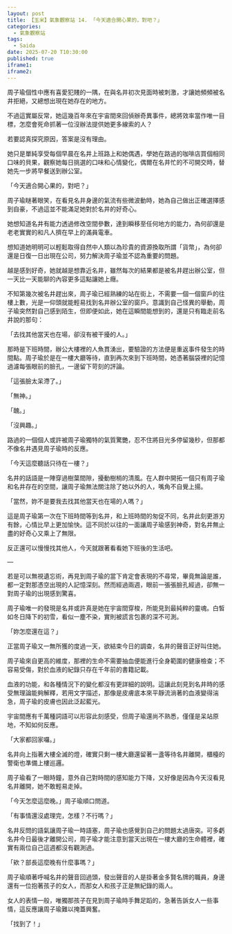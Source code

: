 ```yaml
---
layout: post
title: 【玉米】氣象觀察站 14. 「今天適合開心果的，對吧？」
categories:
  - 氣象觀察站
tags:
  - Saida
date: 2025-07-20 T10:30:00
published: true
iframe1: 
iframe2:
---
```

周子瑜個性中應有喜愛犯賤的一隅，在與名井初次見面時被刺激，才讓她頻頻被名井拒絕，又總想出現在她存在的地方。

不過這實屬反常，她這幾百年來在宇宙間來回偵辦奇異事件，總將效率當作唯一目標，怎麼會死命抓著一位沒辦法提供她更多線索的人？

若要認真探究原因，答案是沒有理由。

她只是單純享受每個早晨在名井上班路上和她偶遇，學她在路過的咖啡店買個相同口味的貝果，觀察她每日挑選的口味和心情變化，偶爾在名井忙的不可開交時，替她先一步將早餐送到辦公室。

「今天適合開心果的，對吧？」

周子瑜瞇著眼笑，在看見名井身邊的氣流有些微波動時，她為自己做出正確選擇感到自豪，不過這並不能滿足她對於名井的好奇心。

她想知道名井有能力透過修改空間參數，達到瞬移至任何地方的能力，為何卻還是老老實實的和凡人擠在早上的滿員電車。

想知道她明明可以輕鬆取得自然中人類以為珍貴的資源換取所謂「貨幣」，為何卻還是日復一日出現在公司，努力解決周子瑜並不認為重要的問題。

越是感到好奇，她就越是想靠近名井，雖然每次的結果都是被名井趕出辦公室，但一天比一天能聊的內容更多這點讓她上癮。

不知第幾次被名井趕出來，周子瑜已經熟練的站在街上，不需要一個一個窗戶的往樓上數，光是一仰頭就能輕易找到名井辦公室的窗戶。意識到自己怪異的舉動，周子瑜突然對自己感到陌生，但即便如此，她在這瞬間能想到的，還是只有臨走前名井說的那句：

「去找其他當天也在場，卻沒有被干擾的人。」

那時是下班時間，辦公大樓裡的人魚貫湧出，要驗證的方法便是重返事件發生的時間點。周子瑜於是在一樓大廳等待，直到再次來到下班時間，她憑著腦袋裡的記憶過濾每張眼前的臉孔，一邊留下苛刻的評論。

「這張臉太呆滯了。」

「無神。」

「醜。」

「沒興趣。」

路過的一個個人或許被周子瑜獨特的氣質驚艷，忍不住將目光多停留幾秒，但那都不像名井遇見周子瑜時的反應。

「今天這麼聽話只待在一樓？」

名井的話語是一陣穿過樹葉間隙，擾動樹梢的清風。在人群中開拓一個只有周子瑜和名井存在的空間，讓周子瑜無法關注除了她以外的人，嘴角不自覺上揚。

「當然，妳不是要我去找其他當天也在場的人嗎？」

這是周子瑜第一次在下班時間等到名井，和上班時間的匆促不同，名井此刻更游刃有餘，心情比早上更加愉快。這不同於以往的一面讓周子瑜感到神奇，對名井無止盡的好奇心又乘上了無限。

反正還可以慢慢找其他人，今天就跟著看看她下班後的生活吧。

—

若是可以無視遺忘術，再見到周子瑜的當下肯定會表現的不尋常，畢竟無論是誰，都一定對那憑空出現的人記憶深刻。然而經過兩週，眼前一張張臉孔經過，卻無一對周子瑜的出現感到驚喜。

周子瑜唯一的發現是名井或許真是她在宇宙間穿梭，所能見到最純粹的靈魂。白皙如冬日降下的初雪，看似一塵不染，實則被謊言包裹的深不可測。

「妳怎麼還在這？」

正當周子瑜又一無所獲的度過一天，欲結束今日的調查，名井的聲音正好叫住她。

周子瑜來自更高的維度，那裡的生命不需要抽血便能進行全身範圍的健康檢查；不容易受傷，對於血液的紀錄只存在千年前的書籍記載。

血液的功能，和各種情況下的變化都沒有更詳細的說明。這讓此刻見到名井時的感受無理論能夠解釋，若用文字描述，那像是皮膚底本來平靜流淌著的血液變得湍急，周子瑜的皮膚也因此泛起藍光。

宇宙間應有千萬種詞語可以形容此刻感受，但周子瑜還尚不熟悉，僅僅是呆站原地，不知如何反應。

「大家都回家囉。」

名井向上指著大樓全滅的燈，確實只剩一樓大廳還留著一盞等待名井離開，櫃檯的警衛也準備上樓巡邏。

周子瑜看了一眼時鐘，意外自己對時間的感知能力下降，又好像是因為今天沒看見名井離開，她不敢輕易走掉。

「今天怎麼這麼晚。」周子瑜順口問道。

「有事情還沒處理完，怎樣？不行嗎？」

名井反問的語氣讓周子瑜一時語塞，周子瑜也感覺到自己的問題太過唐突。可多虧名井今日最後才離開公司，周子瑜才能注意到當天出現在一樓大廳的生命體裡，確實有兩位自己這週都沒有觀測過。

「欸？部長這麼晚有什麼事嗎？」

周子瑜順著呼喊名井的聲音回過頭，發出聲音的人是掛著金多賢名牌的職員，身邊還有一位抱著孩子的女人，而那女人和孩子正是無紀錄的兩人。

女人的表情一般，唯獨那孩子在見到周子瑜時手舞足蹈的，急著告訴女人一些事情，這反應讓周子瑜難以掩蓋興奮。

「找到了！」
